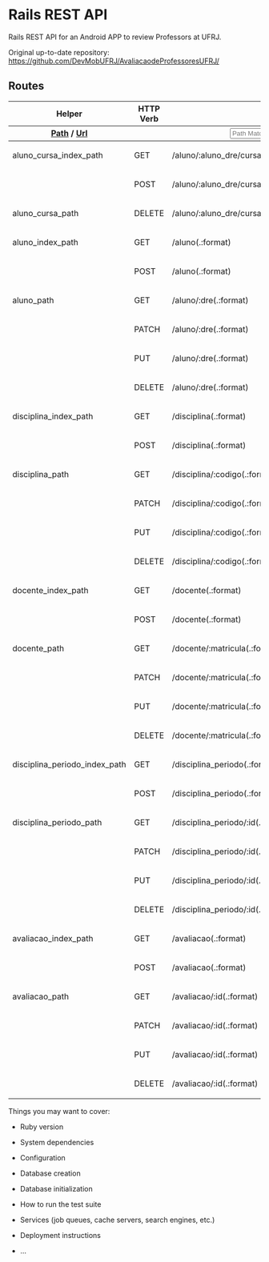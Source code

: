 # Rails REST API

Rails REST API for an Android APP to review Professors at UFRJ.

Original up-to-date repository: https://github.com/DevMobUFRJ/AvaliacaodeProfessoresUFRJ/


## Routes
<table id="route_table" class="route_table">
  <thead>
    <tr>
      <th>Helper</th>
      <th>HTTP Verb</th>
      <th>Path</th>
      <th>Controller#Action</th>
    </tr>
    <tr class="bottom">
      <th>        <a data-route-helper="_path" title="Returns a relative path (without the http or domain)" href="#">Path</a> /
        <a data-route-helper="_url" title="Returns an absolute url (with the http and domain)" href="#">Url</a>
      </th>
      <th>      </th>
      <th>        <input id="search" placeholder="Path Match" name="path[]" type="search">
      </th>
      <th>      </th>
    </tr>
  </thead>
  <tbody class="exact_matches" id="exact_matches">
  </tbody>
  <tbody class="fuzzy_matches" id="fuzzy_matches">
  </tbody>
  <tbody>
    <tr class="route_row" data-helper="path">
  <td data-route-name="aluno_cursa_index">
      aluno_cursa_index<span class="helper">_path</span>
  </td>
  <td>
    GET
  </td>
  <td data-route-path="/aluno/:aluno_dre/cursa(.:format)">
    /aluno/:aluno_dre/cursa(.:format)
  </td>
  <td>
    <p>cursa#index</p>
  </td>
</tr>
<tr class="route_row" data-helper="path">
  <td data-route-name="">
  </td>
  <td>
    POST
  </td>
  <td data-route-path="/aluno/:aluno_dre/cursa(.:format)">
    /aluno/:aluno_dre/cursa(.:format)
  </td>
  <td>
    <p>cursa#create</p>
  </td>
</tr>
<tr class="route_row" data-helper="path">
  <td data-route-name="aluno_cursa">
      aluno_cursa<span class="helper">_path</span>
  </td>
  <td>
    DELETE
  </td>
  <td data-route-path="/aluno/:aluno_dre/cursa/:disciplina_periodo_id(.:format)">
    /aluno/:aluno_dre/cursa/:disciplina_periodo_id(.:format)
  </td>
  <td>
    <p>cursa#destroy</p>
  </td>
</tr>
<tr class="route_row" data-helper="path">
  <td data-route-name="aluno_index">
      aluno_index<span class="helper">_path</span>
  </td>
  <td>
    GET
  </td>
  <td data-route-path="/aluno(.:format)">
    /aluno(.:format)
  </td>
  <td>
    <p>aluno#index</p>
  </td>
</tr>
<tr class="route_row" data-helper="path">
  <td data-route-name="">
  </td>
  <td>
    POST
  </td>
  <td data-route-path="/aluno(.:format)">
    /aluno(.:format)
  </td>
  <td>
    <p>aluno#create</p>
  </td>
</tr>
<tr class="route_row" data-helper="path">
  <td data-route-name="aluno">
      aluno<span class="helper">_path</span>
  </td>
  <td>
    GET
  </td>
  <td data-route-path="/aluno/:dre(.:format)">
    /aluno/:dre(.:format)
  </td>
  <td>
    <p>aluno#show</p>
  </td>
</tr>
<tr class="route_row" data-helper="path">
  <td data-route-name="">
  </td>
  <td>
    PATCH
  </td>
  <td data-route-path="/aluno/:dre(.:format)">
    /aluno/:dre(.:format)
  </td>
  <td>
    <p>aluno#update</p>
  </td>
</tr>
<tr class="route_row" data-helper="path">
  <td data-route-name="">
  </td>
  <td>
    PUT
  </td>
  <td data-route-path="/aluno/:dre(.:format)">
    /aluno/:dre(.:format)
  </td>
  <td>
    <p>aluno#update</p>
  </td>
</tr>
<tr class="route_row" data-helper="path">
  <td data-route-name="">
  </td>
  <td>
    DELETE
  </td>
  <td data-route-path="/aluno/:dre(.:format)">
    /aluno/:dre(.:format)
  </td>
  <td>
    <p>aluno#destroy</p>
  </td>
</tr>
<tr class="route_row" data-helper="path">
  <td data-route-name="disciplina_index">
      disciplina_index<span class="helper">_path</span>
  </td>
  <td>
    GET
  </td>
  <td data-route-path="/disciplina(.:format)">
    /disciplina(.:format)
  </td>
  <td>
    <p>disciplina#index</p>
  </td>
</tr>
<tr class="route_row" data-helper="path">
  <td data-route-name="">
  </td>
  <td>
    POST
  </td>
  <td data-route-path="/disciplina(.:format)">
    /disciplina(.:format)
  </td>
  <td>
    <p>disciplina#create</p>
  </td>
</tr>
<tr class="route_row" data-helper="path">
  <td data-route-name="disciplina">
      disciplina<span class="helper">_path</span>
  </td>
  <td>
    GET
  </td>
  <td data-route-path="/disciplina/:codigo(.:format)">
    /disciplina/:codigo(.:format)
  </td>
  <td>
    <p>disciplina#show</p>
  </td>
</tr>
<tr class="route_row" data-helper="path">
  <td data-route-name="">
  </td>
  <td>
    PATCH
  </td>
  <td data-route-path="/disciplina/:codigo(.:format)">
    /disciplina/:codigo(.:format)
  </td>
  <td>
    <p>disciplina#update</p>
  </td>
</tr>
<tr class="route_row" data-helper="path">
  <td data-route-name="">
  </td>
  <td>
    PUT
  </td>
  <td data-route-path="/disciplina/:codigo(.:format)">
    /disciplina/:codigo(.:format)
  </td>
  <td>
    <p>disciplina#update</p>
  </td>
</tr>
<tr class="route_row" data-helper="path">
  <td data-route-name="">
  </td>
  <td>
    DELETE
  </td>
  <td data-route-path="/disciplina/:codigo(.:format)">
    /disciplina/:codigo(.:format)
  </td>
  <td>
    <p>disciplina#destroy</p>
  </td>
</tr>
<tr class="route_row" data-helper="path">
  <td data-route-name="docente_index">
      docente_index<span class="helper">_path</span>
  </td>
  <td>
    GET
  </td>
  <td data-route-path="/docente(.:format)">
    /docente(.:format)
  </td>
  <td>
    <p>docente#index</p>
  </td>
</tr>
<tr class="route_row" data-helper="path">
  <td data-route-name="">
  </td>
  <td>
    POST
  </td>
  <td data-route-path="/docente(.:format)">
    /docente(.:format)
  </td>
  <td>
    <p>docente#create</p>
  </td>
</tr>
<tr class="route_row" data-helper="path">
  <td data-route-name="docente">
      docente<span class="helper">_path</span>
  </td>
  <td>
    GET
  </td>
  <td data-route-path="/docente/:matricula(.:format)">
    /docente/:matricula(.:format)
  </td>
  <td>
    <p>docente#show</p>
  </td>
</tr>
<tr class="route_row" data-helper="path">
  <td data-route-name="">
  </td>
  <td>
    PATCH
  </td>
  <td data-route-path="/docente/:matricula(.:format)">
    /docente/:matricula(.:format)
  </td>
  <td>
    <p>docente#update</p>
  </td>
</tr>
<tr class="route_row" data-helper="path">
  <td data-route-name="">
  </td>
  <td>
    PUT
  </td>
  <td data-route-path="/docente/:matricula(.:format)">
    /docente/:matricula(.:format)
  </td>
  <td>
    <p>docente#update</p>
  </td>
</tr>
<tr class="route_row" data-helper="path">
  <td data-route-name="">
  </td>
  <td>
    DELETE
  </td>
  <td data-route-path="/docente/:matricula(.:format)">
    /docente/:matricula(.:format)
  </td>
  <td>
    <p>docente#destroy</p>
  </td>
</tr>
<tr class="route_row" data-helper="path">
  <td data-route-name="disciplina_periodo_index">
      disciplina_periodo_index<span class="helper">_path</span>
  </td>
  <td>
    GET
  </td>
  <td data-route-path="/disciplina_periodo(.:format)">
    /disciplina_periodo(.:format)
  </td>
  <td>
    <p>disciplina_periodo#index</p>
  </td>
</tr>
<tr class="route_row" data-helper="path">
  <td data-route-name="">
  </td>
  <td>
    POST
  </td>
  <td data-route-path="/disciplina_periodo(.:format)">
    /disciplina_periodo(.:format)
  </td>
  <td>
    <p>disciplina_periodo#create</p>
  </td>
</tr>
<tr class="route_row" data-helper="path">
  <td data-route-name="disciplina_periodo">
      disciplina_periodo<span class="helper">_path</span>
  </td>
  <td>
    GET
  </td>
  <td data-route-path="/disciplina_periodo/:id(.:format)">
    /disciplina_periodo/:id(.:format)
  </td>
  <td>
    <p>disciplina_periodo#show</p>
  </td>
</tr>
<tr class="route_row" data-helper="path">
  <td data-route-name="">
  </td>
  <td>
    PATCH
  </td>
  <td data-route-path="/disciplina_periodo/:id(.:format)">
    /disciplina_periodo/:id(.:format)
  </td>
  <td>
    <p>disciplina_periodo#update</p>
  </td>
</tr>
<tr class="route_row" data-helper="path">
  <td data-route-name="">
  </td>
  <td>
    PUT
  </td>
  <td data-route-path="/disciplina_periodo/:id(.:format)">
    /disciplina_periodo/:id(.:format)
  </td>
  <td>
    <p>disciplina_periodo#update</p>
  </td>
</tr>
<tr class="route_row" data-helper="path">
  <td data-route-name="">
  </td>
  <td>
    DELETE
  </td>
  <td data-route-path="/disciplina_periodo/:id(.:format)">
    /disciplina_periodo/:id(.:format)
  </td>
  <td>
    <p>disciplina_periodo#destroy</p>
  </td>
</tr>
<tr class="route_row" data-helper="path">
  <td data-route-name="avaliacao_index">
      avaliacao_index<span class="helper">_path</span>
  </td>
  <td>
    GET
  </td>
  <td data-route-path="/avaliacao(.:format)">
    /avaliacao(.:format)
  </td>
  <td>
    <p>avaliacao#index</p>
  </td>
</tr>
<tr class="route_row" data-helper="path">
  <td data-route-name="">
  </td>
  <td>
    POST
  </td>
  <td data-route-path="/avaliacao(.:format)">
    /avaliacao(.:format)
  </td>
  <td>
    <p>avaliacao#create</p>
  </td>
</tr>
<tr class="route_row" data-helper="path">
  <td data-route-name="avaliacao">
      avaliacao<span class="helper">_path</span>
  </td>
  <td>
    GET
  </td>
  <td data-route-path="/avaliacao/:id(.:format)">
    /avaliacao/:id(.:format)
  </td>
  <td>
    <p>avaliacao#show</p>
  </td>
</tr>
<tr class="route_row" data-helper="path">
  <td data-route-name="">
  </td>
  <td>
    PATCH
  </td>
  <td data-route-path="/avaliacao/:id(.:format)">
    /avaliacao/:id(.:format)
  </td>
  <td>
    <p>avaliacao#update</p>
  </td>
</tr>
<tr class="route_row" data-helper="path">
  <td data-route-name="">
  </td>
  <td>
    PUT
  </td>
  <td data-route-path="/avaliacao/:id(.:format)">
    /avaliacao/:id(.:format)
  </td>
  <td>
    <p>avaliacao#update</p>
  </td>
</tr>
<tr class="route_row" data-helper="path">
  <td data-route-name="">
  </td>
  <td>
    DELETE
  </td>
  <td data-route-path="/avaliacao/:id(.:format)">
    /avaliacao/:id(.:format)
  </td>
  <td>
    <p>avaliacao#destroy</p>
  </td>
</tr>

  </tbody>
</table>

Things you may want to cover:

* Ruby version

* System dependencies

* Configuration

* Database creation

* Database initialization

* How to run the test suite

* Services (job queues, cache servers, search engines, etc.)

* Deployment instructions

* ...
